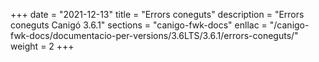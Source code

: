 +++
date        = "2021-12-13"
title       = "Errors coneguts"
description = "Errors coneguts Canigó 3.6.1"
sections    = "canigo-fwk-docs"
enllac		= "/canigo-fwk-docs/documentacio-per-versions/3.6LTS/3.6.1/errors-coneguts/"
weight      = 2
+++
